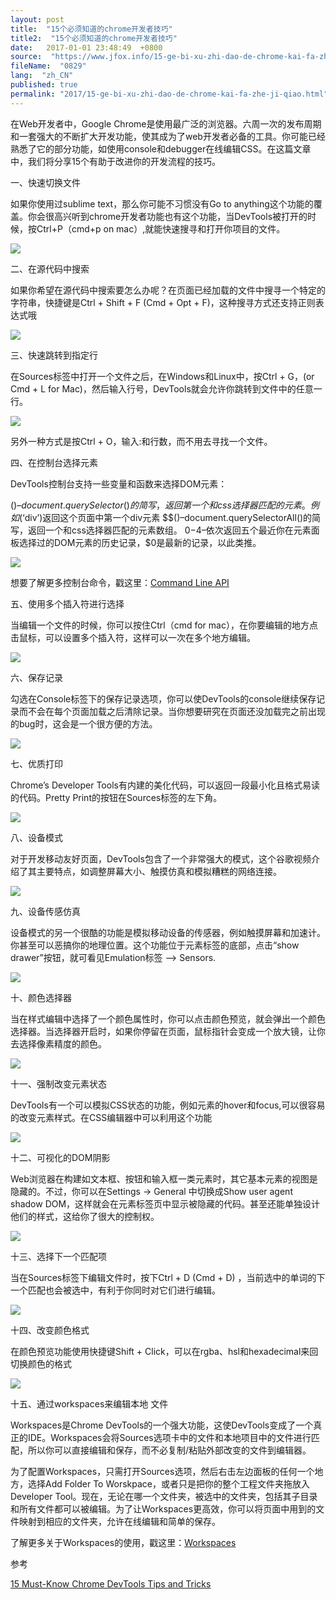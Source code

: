 ```yaml
---
layout: post
title:  "15个必须知道的chrome开发者技巧"
title2:  "15个必须知道的chrome开发者技巧"
date:   2017-01-01 23:48:49  +0800
source:  "https://www.jfox.info/15-ge-bi-xu-zhi-dao-de-chrome-kai-fa-zhe-ji-qiao.html"
fileName:  "0829"
lang:  "zh_CN"
published: true
permalink: "2017/15-ge-bi-xu-zhi-dao-de-chrome-kai-fa-zhe-ji-qiao.html"
---
```




在Web开发者中，Google Chrome是使用最广泛的浏览器。六周一次的发布周期和一套强大的不断扩大开发功能，使其成为了web开发者必备的工具。你可能已经熟悉了它的部分功能，如使用console和debugger在线编辑CSS。在这篇文章中，我们将分享15个有助于改进你的开发流程的技巧。

一、快速切换文件

如果你使用过sublime text，那么你可能不习惯没有Go to anything这个功能的覆盖。你会很高兴听到chrome开发者功能也有这个功能，当DevTools被打开的时候，按Ctrl+P（cmd+p on mac）,就能快速搜寻和打开你项目的文件。

![](53f4b05.png)

二、在源代码中搜索

如果你希望在源代码中搜索要怎么办呢？在页面已经加载的文件中搜寻一个特定的字符串，快捷键是Ctrl + Shift + F (Cmd + Opt + F)，这种搜寻方式还支持正则表达式哦

![](622959f.png)

三、快速跳转到指定行

在Sources标签中打开一个文件之后，在Windows和Linux中，按Ctrl + G，(or Cmd + L for Mac)，然后输入行号，DevTools就会允许你跳转到文件中的任意一行。

![](c7baa47.png)

另外一种方式是按Ctrl + O，输入:和行数，而不用去寻找一个文件。

四、在控制台选择元素

DevTools控制台支持一些变量和函数来选择DOM元素：

$()–document.querySelector()的简写，返回第一个和css选择器匹配的元素。例如$(‘div’)返回这个页面中第一个div元素 $$()–document.querySelectorAll()的简写，返回一个和css选择器匹配的元素数组。 $0-$4–依次返回五个最近你在元素面板选择过的DOM元素的历史记录，$0是最新的记录，以此类推。

![](9b58d1a.png)

想要了解更多控制台命令，戳这里：[Command Line API](https://developer.chrome.com/devtools/docs/commandline-api)

五、使用多个插入符进行选择

当编辑一个文件的时候，你可以按住Ctrl（cmd for mac），在你要编辑的地方点击鼠标，可以设置多个插入符，这样可以一次在多个地方编辑。

![](62f732a.png)

六、保存记录

勾选在Console标签下的保存记录选项，你可以使DevTools的console继续保存记录而不会在每个页面加载之后清除记录。当你想要研究在页面还没加载完之前出现的bug时，这会是一个很方便的方法。

![](f64179b.png)

七、优质打印

Chrome’s Developer Tools有内建的美化代码，可以返回一段最小化且格式易读的代码。Pretty Print的按钮在Sources标签的左下角。

![](dd7378d.png)

八、设备模式

对于开发移动友好页面，DevTools包含了一个非常强大的模式，这个谷歌视频介绍了其主要特点，如调整屏幕大小、触摸仿真和模拟糟糕的网络连接。

![](aadef17.png)

九、设备传感仿真

设备模式的另一个很酷的功能是模拟移动设备的传感器，例如触摸屏幕和加速计。你甚至可以恶搞你的地理位置。这个功能位于元素标签的底部，点击“show drawer”按钮，就可看见Emulation标签 –> Sensors.

![](ce35b09.png)

十、颜色选择器

当在样式编辑中选择了一个颜色属性时，你可以点击颜色预览，就会弹出一个颜色选择器。当选择器开启时，如果你停留在页面，鼠标指针会变成一个放大镜，让你去选择像素精度的颜色。

![](31a76bc.png)

十一、强制改变元素状态

DevTools有一个可以模拟CSS状态的功能，例如元素的hover和focus,可以很容易的改变元素样式。在CSS编辑器中可以利用这个功能

![](e4635cd.png)

十二、可视化的DOM阴影

Web浏览器在构建如文本框、按钮和输入框一类元素时，其它基本元素的视图是隐藏的。不过，你可以在Settings -> General 中切换成Show user agent shadow DOM，这样就会在元素标签页中显示被隐藏的代码。甚至还能单独设计他们的样式，这给你了很大的控制权。

![](34f2d9b.png)

十三、选择下一个匹配项

当在Sources标签下编辑文件时，按下Ctrl + D (Cmd + D) ，当前选中的单词的下一个匹配也会被选中，有利于你同时对它们进行编辑。

![](2a3f510.png)

十四、改变颜色格式

在颜色预览功能使用快捷键Shift + Click，可以在rgba、hsl和hexadecimal来回切换颜色的格式

![](6b36257.png)

十五、通过workspaces来编辑本地 文件

Workspaces是Chrome DevTools的一个强大功能，这使DevTools变成了一个真正的IDE。Workspaces会将Sources选项卡中的文件和本地项目中的文件进行匹配，所以你可以直接编辑和保存，而不必复制/粘贴外部改变的文件到编辑器。

为了配置Workspaces，只需打开Sources选项，然后右击左边面板的任何一个地方，选择Add Folder To Worskpace，或者只是把你的整个工程文件夹拖放入Developer Tool。现在，无论在哪一个文件夹，被选中的文件夹，包括其子目录和所有文件都可以被编辑。为了让Workspaces更高效，你可以将页面中用到的文件映射到相应的文件夹，允许在线编辑和简单的保存。

了解更多关于Workspaces的使用，戳这里：[Workspaces](https://developer.chrome.com/devtools/docs/workspaces)

参考

[15 Must-Know Chrome DevTools Tips and Tricks](http://tutorialzine.com/2015/03/15-must-know-chrome-devtools-tips-tricks/)
